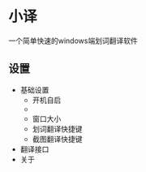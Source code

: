 # 小译

一个简单快速的windows端划词翻译软件

## 设置
- 基础设置
  - 开机自启
  - 
  - 窗口大小
  - 划词翻译快捷键
  - 截图翻译快捷键
- 翻译接口
- 关于